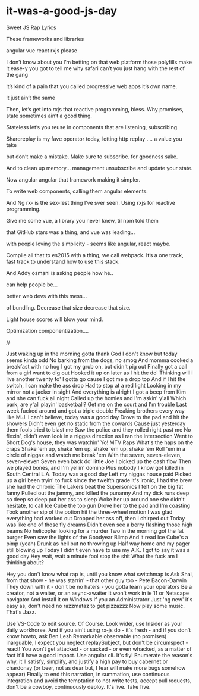 # it-was-a-good-js-day
Sweet JS Rap Lyrics

These frameworks and libraries 

angular vue react rxjs please

I don’t know about you I’m betting on that web platform those polyfills make it ease-y you got to tell me why safari can’t you just hang with the rest of the gang 

it’s kind of a pain that you called progressive web apps it’s own name. 

it just ain’t the same

Then, let’s get into rxjs that reactive programming, bless. Why promises, state sometimes ain’t a good thing. 

Stateless let’s you reuse in components that are listening, subscribing. 

Sharereplay is my fave operator today, letting http replay .... a value you take 

but don’t make a mistake. Make sure to subscribe. for goodness sake. 

And to clean up memory... management unsubscribe and update your state. 

Now angular angular that framework making it simpler. 

To write web components, calling them angular elements. 

And Ng rx- is the sex-Iest thing I’ve sver seen. Using rxjs for reactive programming.

Give me some vue, a library you never knew, til npm told them 

that GitHub stars was a thing, and vue was leading... 

with people loving the simplicity - seems like angular, react maybe.

Compile all that to es2015 with a thing, we call webpack. 
It’s a one track, fast track to understand how to use this stack. 

And Addy osmani is asking people how he.. 

can help people be... 

better web devs with this mess... 

of bundling. Decrease that size decrease that size. 

Light house scores will blow your mind. 

Optimization componentization.... 


//


Just waking up in the morning gotta thank God
I don't know but today seems kinda odd
No barking from the dogs, no smog
And momma cooked a breakfast with no hog
I got my grub on, but didn't pig out
Finally got a call from a girl want to dig out
Hooked it up on later as I hit the do'
Thinking will i live another twenty fo'
I gotta go cause I got me a drop top
And if I hit the switch, I can make the ass drop
Had to stop at a red light
Looking in my mirror not a jacker in sight
And everything is alright
I got a beep from Kim and she can fuck all night
Called up the homies and I'm askin' y'all
Which park, are y'all playin' basketball?
Get me on the court and I'm trouble
Last week fucked around and got a triple double
Freaking brothers every way like M.J.
I can't believe, today was a good day
Drove to the pad and hit the showers
Didn't even get no static from the cowards
Cause just yesterday them fools tried to blast me
Saw the police and they rolled right past me
No flexin', didn't even look in a niggas direction as I ran the intersection
Went to $hort Dog's house, they was watchin' Yo! MTV Raps
What's the haps on the craps
Shake 'em up, shake 'em up, shake 'em up, shake 'em
Roll 'em in a circle of niggaz and watch me break 'em
With the seven, seven-eleven, seven-eleven
Seven even back do' little Joe
I picked up the cash flow
Then we played bones, and I'm yellin' domino
Plus nobody I know got killed in South Central L.A.
Today was a good day
Left my niggas house paid
Picked up a girl been tryin' to fuck since the twelfth grade
It's ironic, I had the brew she had the chronic
The Lakers beat the Supersonics
I felt on the big fat fanny
Pulled out the jammy, and killed the punanny
And my dick runs deep so deep so deep put her ass to sleep
Woke her up around one
she didn't hesitate, to call Ice Cube the top gun
Drove her to the pad and I'm coasting
Took another sip of the potion hit the three-wheel motion
I was glad everything had worked out
Dropped her ass off, then I chirped out
Today was like one of those fly dreams
Didn't even see a berry flashing those high beams
No helicopter looking for a murder
Two in the morning got the fat burger
Even saw the lights of the Goodyear Blimp
And it read Ice Cube's a pimp (yeah)
Drunk as hell but no throwing up
Half way home and my pager still blowing up
Today I didn't even have to use my A.K.
I got to say it was a good day
Hey wait, wait a minute fool stop the shit
What the fuck am I thinking about?


Hey you don't know what rap is, until you know what switchmap is 
Ask Shai, from that show - he was starrin' - that other guy too - Pete Bacon-Darwin 
They down with it - don't be no haters - you gotta learn your operators
Be a creator, not a waiter, or an async-awaiter
It won't work in ie 11 or Netscape navigator
And install it on Windows if you an Administrator 
Just 'ng new' it's easy as, don't need no razzmataz to get pizzazzz 
Now play some music. 
That's Jazz.

Use VS-Code to edit source. Of Course. Look wider, use Insider as your daily workhorse.
And if you ain't using rx-js do - it's fresh - and if you don't know howto, ask Ben Lesh
Remarkable observable (no promises) inarguable, I expect you  neglect replaySubject, but don't be circumspect - react!
You won't get attacked - or sacked - or even whacked, as a matter of fact it'll have a good impact.
Use angular cli. It's fly! Enumerate the reason's why, it'll satisfy, simplify, and justify a high pay to buy cabernet or chardonay (or beer, not as dear but, I fear will make more bugs somehow appear)
Finally to end this narration, in summation, use continuous integration and avoid the temptation to not write tests, accept pull requests, don't be a cowboy, continuously deploy. 
It's live. 
Take five. 
